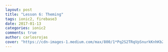 ```yaml
---
layout: post
title: "Lesson 6: Theming"
tags: ionic2, firebase3
date: 2017-01-13
categories: ionic2
comments: true
author: carlosrojas
cover: "https://cdn-images-1.medium.com/max/800/1*Pq2S2TRqVpSnurkKnhKbZw.png"
---
```

